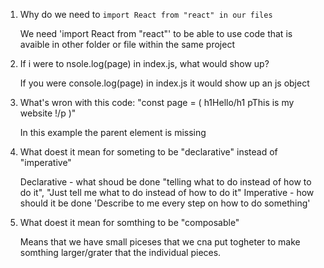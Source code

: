 1. Why do we need to `import React from "react" in our files`

    We need 'import React from "react"' to be able to use code  that is avaible in other folder or file within the same project

2. If i were to nsole.log(page) in index.js, what would show up?

    If you were console.log(page) in index.js it would show up an  js object 

3. What's wron with this code:
    "const page = (
        h1Hello/h1
        pThis is my website !/p
    )"

    In this example the parent element is missing

4. What doest it mean for someting to be "declarative" instead of "imperative"

    Declarative - what shoud be done "telling what to do       instead of how to do it", 
    "Just tell me what to do instead of how to do it"
    Imperative - how should it be done 
    'Describe to me every step on how to do something'



5. What doest it mean for somthing to be "composable"

    Means that we have small piceses that we cna put togheter to make somthing larger/grater that the individual pieces.